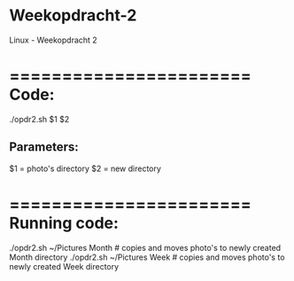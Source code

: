# Weekopdracht-2
Linux - Weekopdracht 2

=======================
 Code:
=======================
./opdr2.sh $1 $2

Parameters:
-----------------
$1 = photo's directory
$2 = new directory  

=======================
 Running code:
=======================
./opdr2.sh ~/Pictures Month         # copies and moves photo's to newly created Month directory
./opdr2.sh ~/Pictures Week          # copies and moves photo's to newly created Week directory



